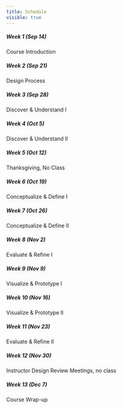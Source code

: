 ```yaml
---
title: Schedule
visible: true
---
```

##### Week 1 (Sep 14)
Course Introduction

##### Week 2 (Sep 21)
Design Process

##### Week 3 (Sep 28)
Discover & Understand I

##### Week 4 (Oct 5)
Discover & Understand II

##### Week 5 (Oct 12)
Thanksgiving, No Class

##### Week 6 (Oct 19)
Conceptualize & Define I

##### Week 7 (Oct 26)
Conceptualize & Define II

##### Week 8 (Nov 2)
Evaluate & Refine I

##### Week 9 (Nov 9)
Visualize & Prototype I

##### Week 10 (Nov 16)
Visualize & Prototype II

##### Week 11 (Nov 23)
Evaluate & Refine II

##### Week 12 (Nov 30)
 Instructor Design Review Meetings, no class

##### Week 13 (Dec 7)
Course Wrap-up
